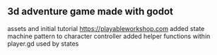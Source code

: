 ## 3d adventure game made with godot
assets and initial tutorial https://playableworkshop.com
added state machine pattern to character controller
added helper functions within player.gd used by states